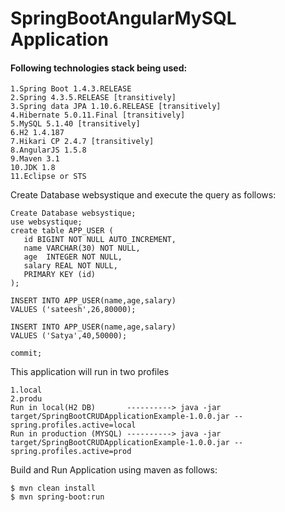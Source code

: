 # SpringBootAngularMySQL Application

#### Following technologies stack being used:
```
1.Spring Boot 1.4.3.RELEASE
2.Spring 4.3.5.RELEASE [transitively]
3.Spring data JPA 1.10.6.RELEASE [transitively]
4.Hibernate 5.0.11.Final [transitively]
5.MySQL 5.1.40 [transitively]
6.H2 1.4.187
7.Hikari CP 2.4.7 [transitively]
8.AngularJS 1.5.8
9.Maven 3.1
10.JDK 1.8
11.Eclipse or STS
```

Create Database websystique and execute the query as follows:
```
Create Database websystique;
use websystique;
create table APP_USER (
   id BIGINT NOT NULL AUTO_INCREMENT,
   name VARCHAR(30) NOT NULL,
   age  INTEGER NOT NULL,
   salary REAL NOT NULL,
   PRIMARY KEY (id)
);
   
INSERT INTO APP_USER(name,age,salary)
VALUES ('sateesh',26,80000);
   
INSERT INTO APP_USER(name,age,salary)
VALUES ('Satya',40,50000);
 
commit;
```
This application will run in two profiles
```
1.local
2.produ
Run in local(H2 DB)       ----------> java -jar target/SpringBootCRUDApplicationExample-1.0.0.jar --spring.profiles.active=local
Run in production (MYSQL) ----------> java -jar target/SpringBootCRUDApplicationExample-1.0.0.jar --spring.profiles.active=prod
```

Build and Run Application using maven as follows:
```
$ mvn clean install
$ mvn spring-boot:run
```
